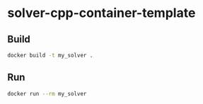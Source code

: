 # solver-cpp-container-template

## Build

```zsh
docker build -t my_solver .
```

## Run

```zsh
docker run --rm my_solver
```